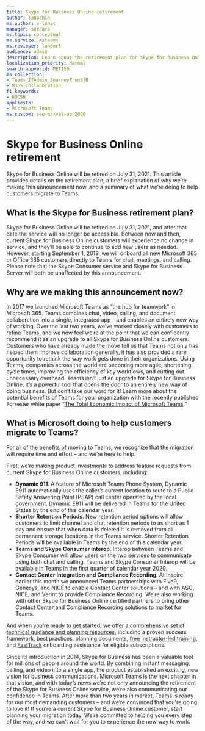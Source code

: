 ```yaml
---
title: Skype for Business Online retirement
author: lanachin
ms.author: v-lanac
manager: serdars
ms.topic: conceptual
ms.service: msteams
ms.reviewer: landerl
audience: admin
description: Learn about the retirement plan for Skype for Business Online and how Microsoft is helping customers migrate to Teams. 
localization_priority: Normal
search.appverid: MET150
ms.collection: 
- Teams_ITAdmin_JourneyFromSfB
- M365-collaboration
f1.keywords:
- NOCSH
appliesto:
- Microsoft Teams
ms.custom: seo-marvel-apr2020
---
```



# Skype for Business Online retirement

Skype for Business Online will be retired on July 31, 2021. This article provides details on the retirement plan, a brief explanation of why we’re making this announcement now, and a summary of what we’re doing to help customers migrate to Teams.
 
## What is the Skype for Business retirement plan?

Skype for Business Online will be retired on July 31, 2021, and after that date the service will no longer be accessible. Between now and then, current Skype for Business Online customers will experience no change in service, and they’ll be able to continue to add new users as needed. However, starting September 1, 2019, we will onboard all new Microsoft 365 or Office 365 customers directly to Teams for chat, meetings, and calling. Please note that the Skype Consumer service and Skype for Business Server will both be unaffected by this announcement.  

## Why are we making this announcement now?

In 2017 we launched Microsoft Teams as “the hub for teamwork” in Microsoft 365. Teams combines chat, video, calling, and document collaboration into a single, integrated app – and enables an entirely new way of working. Over the last two years, we’ve worked closely with customers to refine Teams, and we now feel we’re at the point that we can confidently recommend it as an upgrade to all Skype for Business Online customers. Customers who have already made the move tell us that Teams not only has helped them improve collaboration generally, it has also provided a rare opportunity to rethink the way work gets done in their organizations. Using Teams, companies across the world are becoming more agile, shortening cycle times, improving the efficiency of key workflows, and cutting out unnecessary overhead. Teams isn’t just an upgrade for Skype for Business Online, it’s a powerful tool that opens the door to an entirely new way of doing business. But don’t take our word for it! Learn more about the potential benefits of Teams for your organization with the recently published Forrester white paper “[The Total Economic Impact of Microsoft Teams](https://www.microsoft.com/microsoft-365/blog/wp-content/uploads/sites/2/2019/04/Total-Economic-Impact-Microsoft-Teams.pdf).”

## What is Microsoft doing to help customers migrate to Teams?

For all of the benefits of moving to Teams, we recognize that the migration will require time and effort – and we’re here to help.
 
First, we’re making product investments to address feature requests from current Skype for Business Online customers, including:

- **Dynamic 911**. A feature of Microsoft Teams Phone System, Dynamic E911 automatically uses the caller’s current location to route to a Public Safety Answering Point (PSAP) call center operated by the local government.  Dynamic E911 will be delivered in Teams for the United States by the end of this calendar year.
- **Shorter Retention Periods**. New retention period options will allow customers to limit channel and chat retention periods to as short as 1 day and ensure that when data is deleted it is removed from all permanent storage locations in the Teams service.  Shorter Retention Periods will be available in Teams by the end of this calendar year.
- **Teams and Skype Consumer Interop**. Interop between Teams and Skype Consumer will allow users on the two services to communicate using both chat and calling.  Teams and Skype Consumer Interop will be available in Teams in the first quarter of calendar year 2020.
- **Contact Center Integration and Compliance Recording**. At Inspire earlier this month we announced Teams partnerships with Five9, Genesys, and NICE to enable Contact Center solutions – and with ASC, NICE, and Verint to provide Compliance Recording.   We’re also working with other Skype for Business Online certified partners to bring other Contact Center and Compliance Recording solutions to market for Teams.
 
And when you’re ready to get started, we offer [a comprehensive set of technical guidance and planning resources](https://aka.ms/SkypeToTeams), including a proven success framework, best practices, planning documents, [free instructor-led training](instructor-led-training-teams-landing-page.md), and [FastTrack](https://www.microsoft.com/FastTrack) onboarding assistance for eligible subscriptions.
 
Since its introduction in 2014, Skype for Business has been a valuable tool for millions of people around the world.  By combining instant messaging, calling, and video into a single app, the product established an exciting, new vision for business communications. Microsoft Teams is the next chapter in that vision, and with today’s news we’re not only announcing the retirement of the Skype for Business Online service, we’re also communicating our confidence in Teams.  After more than two years in market, Teams is ready for our most demanding customers – and we’re convinced that you're going to love it!  If you’re a current Skype for Business Online customer, start planning your migration today.  We’re committed to helping you every step of the way, and we can’t wait for you to experience the new way to work. 
